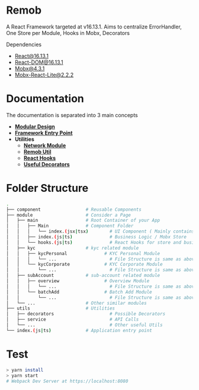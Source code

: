 # **Remob**

A React Framework targeted at v16.13.1.
Aims to centralize ErrorHandler, One Store per Module, Hooks in Mobx, Decorators

Dependencies

-   React@16.13.1
-   React-DOM@16.13.1
-   Mobx@4.3.1
-   Mobx-React-Lite@2.2.2

# Documentation

The documentation is separated into 3 main concepts

-   **[Modular Design](./docs/modular-design.md)**
-   **[Framework Entry Point](./docs/framework-entry-point.md)**
-   **Utilities**
    -   **[Network Module](./docs/utils/network.md)**
    -   **[Remob Util](./docs/utils/remob-util.md)**
    -   **[React Hooks](./docs/utils/react-hooks.md)**
    -   **[Useful Decorators](./docs/utils/decorators.md)**

# Folder Structure

```bash
.
├── component                 # Reusable Components
├── module                    # Consider a Page
│   ├── main                  # Root Container of your App
│   │   ├── Main              # Component Folder
│   │   │   └── index.(jsx|tsx)        # UI Component ( Mainly contains "react-router-dom" related components )
│   │   ├── index.(js|ts)              # Business Logic / Mobx Store
│   │   └── hooks.(js|ts)              # React Hooks for store and business logic
│   ├── kyc                   # kyc related module
│   │   ├── kycPersonal              # KYC Personal Module
│   │   │   └── ...                    # File Structure is same as above
│   │   └── kycCorporate             # KYC Corporate Module
│   │       └── ...                    # File Structure is same as above
│   ├── subAccount            # sub-account related module
│   │   ├── overview                 # Overview Module
│   │   │   └── ...                    # File Structure is same as above
│   │   └── batchAdd                 # Batch Add Module
│   │       └── ...                    # File Structure is same as above
│   └── ...                   # Other similar modules
├── utils                     # Utilities
│   ├── decorators                     # Possible Decorators
│   ├── service                        # API Calls
│   └── ...                            # Other useful Utils
└── index.(js|ts)             # Application entry point
```

# Test

```bash
> yarn install
> yarn start
# Webpack Dev Server at https://localhost:8080
```
